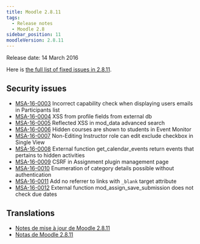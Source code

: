 ```yaml
---
title: Moodle 2.8.11
tags:
  - Release notes
  - Moodle 2.8
sidebar_position: 11
moodleVersion: 2.8.11
---
```


Release date: 14 March 2016

Here is [the full list of fixed issues in 2.8.11](https://moodle.atlassian.net/secure/IssueNavigator!executeAdvanced.jspa?jqlQuery=project+%3D+mdl+AND+resolution+%3D+fixed+AND+fixVersion+in+%28%222.8.11%22%29+ORDER+BY+priority+DESC&runQuery=true&clear=true).

## Security issues

- [MSA-16-0003](https://moodle.org/mod/forum/discuss.php?d=330173) Incorrect capability check when displaying users emails in Participants list
- [MSA-16-0004](https://moodle.org/mod/forum/discuss.php?d=330174) XSS from profile fields from external db
- [MSA-16-0005](https://moodle.org/mod/forum/discuss.php?d=330175) Reflected XSS in mod_data advanced search
- [MSA-16-0006](https://moodle.org/mod/forum/discuss.php?d=330176) Hidden courses are shown to students in Event Monitor
- [MSA-16-0007](https://moodle.org/mod/forum/discuss.php?d=330177) Non-Editing Instructor role can edit exclude checkbox in Single View
- [MSA-16-0008](https://moodle.org/mod/forum/discuss.php?d=330178) External function get_calendar_events return events that pertains to hidden activities
- [MSA-16-0009](https://moodle.org/mod/forum/discuss.php?d=330179) CSRF in Assignment plugin management page
- [MSA-16-0010](https://moodle.org/mod/forum/discuss.php?d=330180) Enumeration of category details possible without authentication
- [MSA-16-0011](https://moodle.org/mod/forum/discuss.php?d=330181) Add no referrer to links with `_blank` target attribute
- [MSA-16-0012](https://moodle.org/mod/forum/discuss.php?d=330182) External function mod_assign_save_submission does not check due dates

## Translations

- [Notes de mise à jour de Moodle 2.8.11](https://docs.moodle.org/fr/Notes_de_mise_à_jour_de_Moodle_2.8.11)
- [Notas de Moodle 2.8.11](https://docs.moodle.org/es/Notas_de_Moodle_2.8.11)
